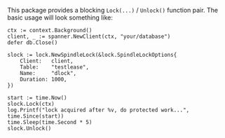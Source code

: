 This package provides a blocking `Lock(...)` / `Unlock()` function pair. The basic usage will look something like:
```golang
ctx := context.Background()
client, _ := spanner.NewClient(ctx, "your/database")
defer db.Close()

slock := lock.NewSpindleLock(&lock.SpindleLockOptions{
    Client:   client,
    Table:    "testlease",
    Name:     "dlock",
    Duration: 1000,
})

start := time.Now()
slock.Lock(ctx)
log.Printf("lock acquired after %v, do protected work...", time.Since(start))
time.Sleep(time.Second * 5)
slock.Unlock()
```
